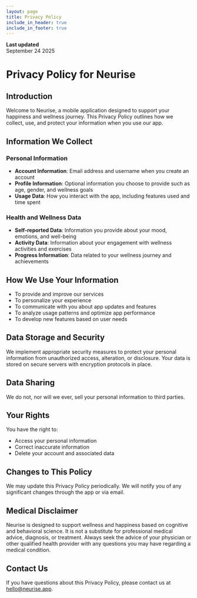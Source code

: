 ```yaml
---
layout: page
title: Privacy Policy
include_in_header: true
include_in_footer: true
---
```


**Last updated**  
September 24 2025

# Privacy Policy for Neurise

## Introduction
Welcome to Neurise, a mobile application designed to support your happiness and wellness journey. This Privacy Policy outlines how we collect, use, and protect your information when you use our app.

## Information We Collect

### Personal Information
- **Account Information**: Email address and username when you create an account
- **Profile Information**: Optional information you choose to provide such as age, gender, and wellness goals
- **Usage Data**: How you interact with the app, including features used and time spent

### Health and Wellness Data
- **Self-reported Data**: Information you provide about your mood, emotions, and well-being
- **Activity Data**: Information about your engagement with wellness activities and exercises
- **Progress Information**: Data related to your wellness journey and achievements

## How We Use Your Information
- To provide and improve our services
- To personalize your experience
- To communicate with you about app updates and features
- To analyze usage patterns and optimize app performance
- To develop new features based on user needs

## Data Storage and Security
We implement appropriate security measures to protect your personal information from unauthorized access, alteration, or disclosure. Your data is stored on secure servers with encryption protocols in place.

## Data Sharing
We do not, nor will we ever, sell your personal information to third parties.

## Your Rights
You have the right to:
- Access your personal information
- Correct inaccurate information
- Delete your account and associated data

## Changes to This Policy
We may update this Privacy Policy periodically. We will notify you of any significant changes through the app or via email.

## Medical Disclaimer
Neurise is designed to support wellness and happiness based on cognitive and behavioral science. It is not a substitute for professional medical advice, diagnosis, or treatment. Always seek the advice of your physician or other qualified health provider with any questions you may have regarding a medical condition.

## Contact Us
If you have questions about this Privacy Policy, please contact us at [hello@neurise.app](mailto:hello@neurise.app).